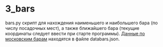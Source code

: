 # 3_bars
bars.py скрипт для нахождения наименьшего и наибольшего бара (по числу посадочных мест), а также ближайшего бара (текущие координаты следует ввести при старте программы).  <a href="http://data.mos.ru/opendata/7710881420-bary">Данные по московским барам</a> находятся в файле databars.json.
